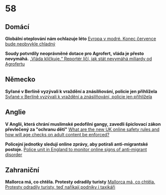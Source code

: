 # 58

## Domácí

**Globální oteplování nám ochlazuje léto** [Evropa v modré. Konec července bude neobvykle chladný](https://www.novinky.cz/clanek/pocasi-evropa-v-modre-konec-cervence-bude-neobvykle-chladny-40531775)

**Soudy potvrdily neoprávněné dotace pro Agrofert, vláda je přesto nevymáhá.** [„Vláda kličkuje.“ Reportér líčí, jak stát nevymáhá miliardy od Agrofertu](https://www.seznamzpravy.cz/clanek/audio-podcast-5-59-miliardy-vyplacene-za-babisova-stretu-zajmu-stat-nevymaha-vlada-klickuje-282569)

## Německo

**Syřané v Berlíně vyzývali k vraždění a znásilňování, policie jen přihlížela** [Syřané v Berlíně vyzývali k vraždění a znásilňování, policie jen přihlížela ](https://www.novinky.cz/clanek/zahranicni-evropa-syrane-v-berline-vyzyvali-k-vrazdeni-a-znasilnovani-policie-jen-prihlizela-40531764)

## Anglie 

**V Anglii, která chrání muslimské pedofilní gangy, zavedli špiclovací zákon převlečený za "ochranu dětí"** [What are the new UK online safety rules and how will age checks on adult content be enforced?](https://www.theguardian.com/technology/2025/jul/24/what-are-the-new-uk-online-safety-rules-and-how-will-they-be-enforced)

**Policejní jednotky sledují online zprávy, aby potírali anti-migrantské postoje.** [Police unit in England to monitor online signs of anti-migrant disorder](https://www.theguardian.com/uk-news/2025/jul/27/police-unit-in-england-to-monitor-online-signs-of-anti-migrant-disorder)

## Zahraniční

**Mallorca má, co chtěla. Protesty odradily turisty** [Mallorca má, co chtěla. Protesty odradily turisty, teď naříkají podniky i taxikáři](https://www.idnes.cz/ekonomika/zahranicni/mallorca-turismus-protesty-odliv-navstevniku.A250728_093408_eko-zahranicni_rie?zdroj=cxrecs#cxrecs_s)
